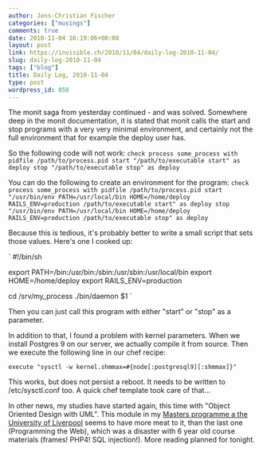 ```yaml
---
author: Jens-Christian Fischer
categories: ["musings"]
comments: true
date: 2010-11-04 16:19:06+00:00
layout: post
link: https://invisible.ch/2010/11/04/daily-log-2010-11-04/
slug: daily-log-2010-11-04
tags: ["blog"]
title: Daily Log, 2010-11-04
type: post
wordpress_id: 858
---
```


The monit saga from yesterday continued - and was solved. Somewhere deep in the monit documentation, it is stated that monit calls the start and stop programs with a very very minimal environment, and certainly not the full environment that for example the deploy user has.

So the following code will not work:
`
check process some_process with pidfile /path/to/process.pid
  start "/path/to/executable start" as deploy
  stop "/path/to/executable stop" as deploy
`

You can do the following to create an environment for the program:
`
check process some_process with pidfile /path/to/process.pid
  start "/usr/bin/env PATH=/usr/local/bin HOME=/home/deploy RAILS_ENV=production /path/to/executable start" as deploy
  stop "/usr/bin/env PATH=/usr/local/bin HOME=/home/deploy RAILS_ENV=production /path/to/executable stop" as deploy
`

Because this is tedious, it's probably better to write a small script that sets those values. Here's one I cooked up:

`
#!/bin/sh

export PATH=/bin:/usr/bin:/sbin:/usr/sbin:/usr/local/bin
export HOME=/home/deploy 
export RAILS_ENV=production

cd /srv/my_process
./bin/daemon $1
`

Then you can just call this program with either "start" or "stop" as a parameter.

In addition to that, I found a problem with kernel parameters. When we install Postgres 9 on our server, we actually compile it from source. Then we execute the following line in our chef recipe:

`
execute "sysctl -w kernel.shmmax=#{node[:postgresql9][:shmmax]}"
`

This works, but does not persist a reboot. It needs to be written to /etc/sysctl.conf too. A quick chef template took care of that...

In other news, my studies have started again, this time with "Object Oriented Design with UML". This module in my [Masters programme a the University of Liverpool](https://www.uol.ohecampus.com/index.php?mod=dcp&act=navigationindex&navigationid=79) seems to have more meat to it, than the last one (Programming the Web), which was a disaster with 6 year old course materials (frames! PHP4! SQL injection!). More reading planned for tonight. 
